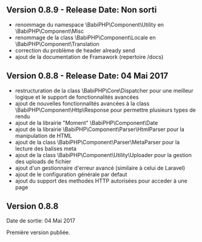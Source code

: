 Version 0.8.9 - Release Date: Non sorti
-----------------------------------------------------------------------------------------
- renommage du namespace \BabiPHP\Component\Utility en \BabiPHP\Component\Misc
- renommage de la class \BabiPHP\Component\Locale en \BabiPHP\Component\Translation
- correction du problème de header already send
- ajout de la documentation de Framawork (repertoire /docs)
 

Version 0.8.8 - Release Date: 04 Mai 2017
-----------------------------------------------------------------------------------------
- restructuration de la class \BabiPHP\Core\Dispatcher pour une meilleur logique et le support de fonctionnalités avancées
- ajout de nouvelles fonctionnalités avancées à la class \BabiPHP\Component\Http\Response pour permettre plusieurs types de rendu
- ajout de la librairie "Moment" \BabiPHP\Component\Date 
- ajout de la librairie \BabiPHP\Component\Parser\HtmlParser pour la manipulation de HTML
- ajout de la class \BabiPHP\Component\Parser\MetaParser pour la lecture des balises meta
- ajout de la class \BabiPHP\Component\Utility\Uploader pour la gestion des uploads de fichier
- ajout d'un gestionnaire d'erreur avancé (similaire à celui de Laravel)
- ajout de le configuration générale par defaut
- ajout du support des methodes HTTP autorisées pour acceder à une page

Version 0.8.8
-----------------------------------------------------------------------------------------
Date de sortie: 04 Mai 2017


Première version publiée.
